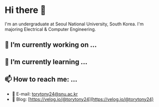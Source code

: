 # Hi there 👋 

I'm an undergraduate at Seoul National University, South Korea. I'm majoring Electrical & Computer Engineering. 

## 🔭 I’m currently working on ...

## 🌱 I’m currently learning ...

## 📫 How to reach me: ...
- 📧 E-mail: torytony24@snu.ac.kr
- 📜 Blog: [https://velog.io/@torytony24](https://velog.io/@torytony24)


<!--
**torytony24/torytony24** is a ✨ _special_ ✨ repository because its `README.md` (this file) appears on your GitHub profile.

Here are some ideas to get you started:

- 🔭 I’m currently working on ...
- 🌱 I’m currently learning ...
- 👯 I’m looking to collaborate on ...
- 🤔 I’m looking for help with ...
- 💬 Ask me about ...
- 📫 How to reach me: ...
- 😄 Pronouns: ...
- ⚡ Fun fact: ...
-->

